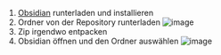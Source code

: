 1. [Obsidian](https://obsidian.md/) runterladen und installieren
2. Ordner von der Repository runterladen
   ![image](https://github.com/kh4y4m/Obsidian-Berufsschule/assets/77501688/d8b37988-b383-44fa-bba1-b949a890beb0)
3. Zip irgendwo entpacken
4. Obsidian öffnen und den Ordner auswählen
   ![image](https://github.com/kh4y4m/Obsidian-Berufsschule/assets/77501688/a037d693-431c-448e-a319-243d324ae035)

